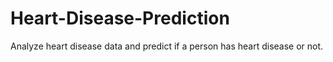 # Heart-Disease-Prediction

Analyze heart disease data and predict if a person has heart disease or not.
